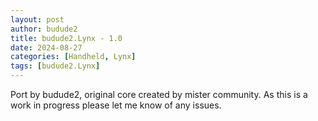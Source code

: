 ```yaml
---
layout: post
author: budude2
title: budude2.Lynx - 1.0
date: 2024-08-27
categories: [Handheld, Lynx]
tags: [budude2.Lynx]
---
```

Port by budude2, original core created by mister community. As this is a work in progress please let me know of any issues.
